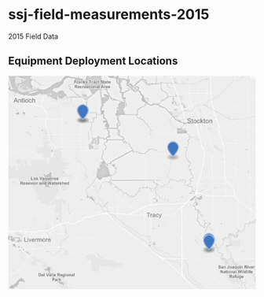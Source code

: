# ssj-field-measurements-2015
2015 Field Data


## Equipment Deployment Locations

[<img src="https://github.com/ssj-delta-cu/ssj-field-measurements-2015/blob/master/locations/src/field_2015_snap.png">](https://github.com/ssj-delta-cu/ssj-field-measurements-2015/blob/master/locations/FieldEquipment_2015.geojson)
